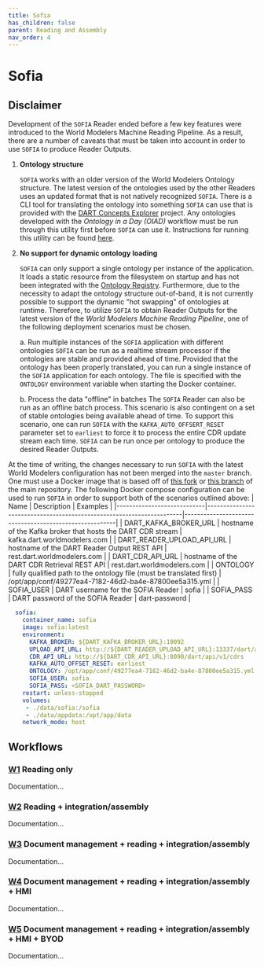 ```yaml
---
title: Sofia
has_children: false
parent: Reading and Assembly
nav_order: 4
---
```

# Sofia

## Disclaimer

Development of the `SOFIA` Reader ended before a few key features were introduced to the World Modelers Machine Reading Pipeline. As a result, there are a number of caveats that must be taken into account in order to use `SOFIA` to produce Reader Outputs.

1. **Ontology structure**

    `SOFIA` works with an older version of the World Modelers Ontology structure. The latest version of the ontologies used by the other Readers uses an updated format that is not natively recognized `SOFIA`. There is a CLI tool for translating the ontology into something `SOFIA` can use that is provided with the [DART Concepts Explorer](https://github.com/twosixlabs-dart/dart-ui) project. Any ontologies developed with the *Ontology in a Day (OIAD)* workflow must be run through this utility first before `SOFIA` can use it. Instructions for running this utility can be found [here](https://github.com/twosixlabs-dart/dart-ui#translate-backwards).

2. **No support for dynamic ontology loading**

    `SOFIA` can only support a single ontology per instance of the application. It loads a static resource from the filesystem on startup and has not been integrated with the [Ontology Registry](https://github.com/twosixlabs-dart/ontology-registry). Furthermore, due to the necessity to adapt the ontology structure out-of-band, it is not currently possible to support the dynamic "hot swapping" of ontologies at runtime. Therefore, to utilize `SOFIA` to obtain Reader Outputs for the latest version of the *World Modelers Machine Reading Pipeline*, one of the following deployment scenarios must be chosen.
    
    a. Run multiple instances of the `SOFIA` application with different ontologies
        `SOFIA` can be run as a realtime stream processor if the ontologies are stable and provided ahead of time. Provided that the ontology has been properly translated, you can run a single instance of the `SOFIA` application for each ontology. The file is specified with the `ONTOLOGY` environment variable when starting the Docker container.


    b. Process the data "offline" in batches
        The `SOFIA` Reader can also be run as an offline batch process. This scenario is also contingent on a set of stable ontologies being available ahead of time. To support this scenario, one can run `SOFIA` with the `KAFKA_AUTO_OFFSERT_RESET` parameter set to `earliest` to force it to process the entire CDR update stream each time. `SOFIA` can be run once per ontology to produce the desired Reader Outputs.

At the time of writing, the changes necessary to run `SOFIA` with the latest World Modelers configuration has not been merged into the `master` branch. One must use a Docker image that is based off of [this fork](https://github.com/twosixlabs-dart/WM-src) or [this branch](TODO) of the main repository. The following Docker compose configuration can be used to run `SOFIA` in order to support both of the scenarios outlined above:
| Name                       | Description                                                          | Examples                                               |
|----------------------------|----------------------------------------------------------------------|--------------------------------------------------------|
| DART_KAFKA_BROKER_URL      | hostname of the Kafka broker that hosts the DART CDR stream          | kafka.dart.worldmodelers.com                           |
| DART_READER_UPLOAD_API_URL | hostname of the DART Reader Output REST API                          | rest.dart.worldmodelers.com                            |
| DART_CDR_API_URL           | hostname of the DART CDR Retrieval REST API                          | rest.dart.worldmodelers.com                            |
| ONTOLOGY                   | fully qualified path to the ontology file (must be translated first) | /opt/app/conf/49277ea4-7182-46d2-ba4e-87800ee5a315.yml |
| SOFIA_USER                 | DART username for the SOFIA Reader                                   | sofia                                                  |
| SOFIA_PASS                 | DART password of the SOFIA Reader                                    | dart-password                                          |


```yaml
  sofia:
    container_name: sofia
    image: sofia:latest
    environment:
      KAFKA_BROKER: ${DART_KAFKA_BROKER_URL}:19092
      UPLOAD_API_URL: http://${DART_READER_UPLOAD_API_URL}:13337/dart/api/v1/readers/upload
      CDR_API_URL: http://${DART_CDR_API_URL}:8090/dart/api/v1/cdrs
      KAFKA_AUTO_OFFSET_RESET: earliest
      ONTOLOGY: /opt/app/conf/49277ea4-7182-46d2-ba4e-87800ee5a315.yml
      SOFIA_USER: sofia
      SOFIA_PASS: <SOFIA_DART_PASSWORD>
    restart: unless-stopped
    volumes:
     - ./data/sofia:/sofia
     - ./data/appdata:/opt/app/data
    network_mode: host
```

## Workflows

<a id="w1"></a>
### [W1](index.html#w1) Reading only

Documentation...

<a id="w2"></a>
### [W2](index.html#w2) Reading + integration/assembly

Documentation...

<a id="w3"></a>
### [W3](index.html#w3) Document management + reading + integration/assembly

Documentation...

<a id="w4"></a>
### [W4](index.html#w4) Document management + reading + integration/assembly + HMI

Documentation...

<a id="w5"></a>
### [W5](index.html#w5) Document management + reading + integration/assembly + HMI + BYOD

Documentation...
